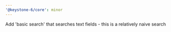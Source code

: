 ```yaml
---
'@keystone-6/core': minor
---
```


Add 'basic search' that searches text fields - this is a relatively naive search
